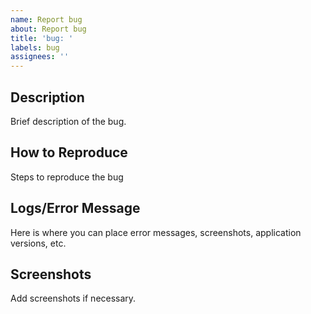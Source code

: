 ```yaml
---
name: Report bug
about: Report bug
title: 'bug: '
labels: bug
assignees: ''
---
```


## Description
Brief description of the bug.

## How to Reproduce
Steps to reproduce the bug

## Logs/Error Message
Here is where you can place error messages, screenshots, application versions, etc.

## Screenshots
Add screenshots if necessary.